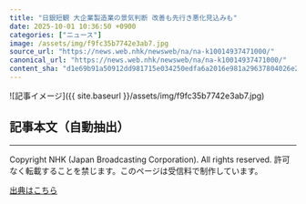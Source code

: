 ```yaml
---
title: "日銀短観 大企業製造業の景気判断 改善も先行き悪化見込みも"
date: 2025-10-01 10:36:50 +0900
categories: ["ニュース"]
image: /assets/img/f9fc35b7742e3ab7.jpg
source_url: "https://news.web.nhk/newsweb/na/na-k10014937471000/"
canonical_url: "https://news.web.nhk/newsweb/na/na-k10014937471000/"
content_sha: "d1e69b91a50912dd981715e034250edfa6a2016e981a29637804026e2e8cb3c2"
---
```


![記事イメージ]({{ site.baseurl }}/assets/img/f9fc35b7742e3ab7.jpg)

## 記事本文（自動抽出）
<div><div class="_13tndsj2"><nav aria-label="フッターサイトナビゲーション" class="_13tndsj4"></nav><hr class="esl7kn2s esl7kn1l esl7kn1n _14xli2ae"><p class="esl7kn2s esl7kn1m esl7kn1o _1yvk0f68 _1lugom81">Copyright NHK (Japan Broadcasting Corporation). All rights reserved. 許可なく転載することを禁じます。このページは受信料で制作しています。</p></div></div>

[出典はこちら](https://news.web.nhk/newsweb/na/na-k10014937471000/)
